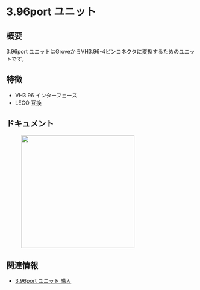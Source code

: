 # 3.96port ユニット

## 概要

3.96port ユニットはGroveからVH3.96-4ピンコネクタに変換するためのユニットです。

## 特徴

- VH3.96 インターフェース
- LEGO 互換

## ドキュメント

<figure>
    <img src="assets/img/product_pics/units/M5GO_Unit_3.96.jpg" height="300" width="300">
</figure>

## 関連情報

- [3.96port ユニット 購入](https://ja.aliexpress.com/store/product/M5Stack-Official-3-96-4Pin-Transfer-Module-Grove-Compatible-with-M5GO-FIRE-ESP32-Development-Kit/3226069_32922623759.html)